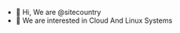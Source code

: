 - 👋 Hi, We are @sitecountry
- 👀 We are interested in Cloud And Linux Systems

<!---
sitecountry/sitecountry is a ✨ special ✨ repository because its `README.md` (this file) appears on your GitHub profile.
You can click the Preview link to take a look at your changes.
--->
